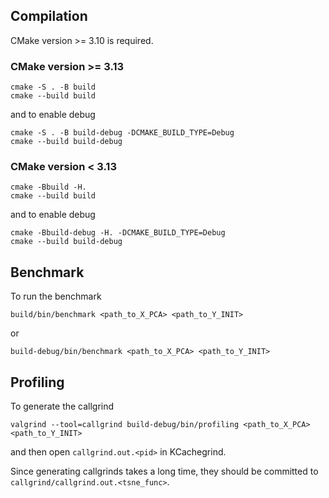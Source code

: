 ## Compilation
CMake version >= 3.10 is required.

### CMake version >= 3.13
```shell
cmake -S . -B build
cmake --build build
```
and to enable debug
```shell
cmake -S . -B build-debug -DCMAKE_BUILD_TYPE=Debug
cmake --build build-debug
```

### CMake version < 3.13
```shell
cmake -Bbuild -H.
cmake --build build
```
and to enable debug
```shell
cmake -Bbuild-debug -H. -DCMAKE_BUILD_TYPE=Debug
cmake --build build-debug
```

## Benchmark

To run the benchmark
```shell
build/bin/benchmark <path_to_X_PCA> <path_to_Y_INIT>
```
or
```shell
build-debug/bin/benchmark <path_to_X_PCA> <path_to_Y_INIT>
```

## Profiling

To generate the callgrind
```shell
valgrind --tool=callgrind build-debug/bin/profiling <path_to_X_PCA> <path_to_Y_INIT>
```
and then open `callgrind.out.<pid>` in KCachegrind.

Since generating callgrinds takes a long time, they should be committed to `callgrind/callgrind.out.<tsne_func>`.